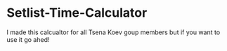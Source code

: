 # Setlist-Time-Calculator
I made this calcualtor for all Tsena Koev goup members but if you want to use it go ahed!
